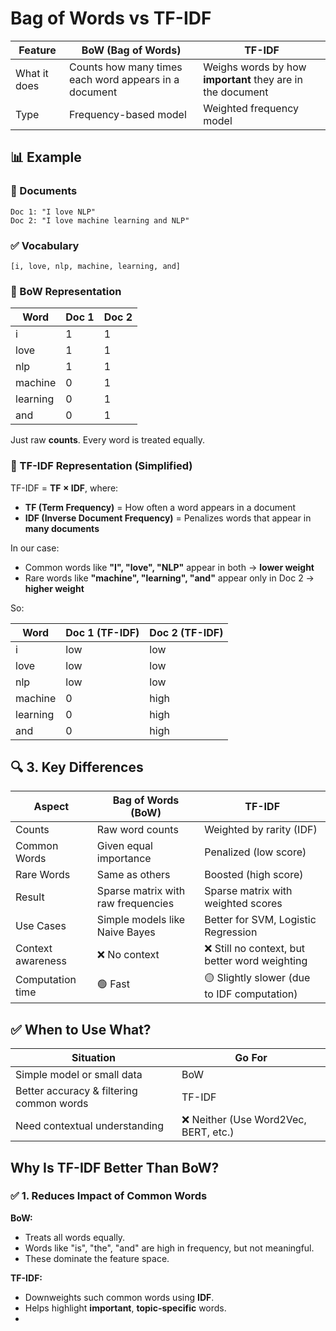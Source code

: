 # Bag of Words vs TF-IDF

| Feature | **BoW (Bag of Words)** | **TF-IDF** |
|---------|------------------------|------------|
| What it does | Counts how many times each word appears in a document | Weighs words by how **important** they are in the document |
| Type | Frequency-based model | Weighted frequency model |

## 📊  Example

### 📄 Documents
```
Doc 1: "I love NLP" 
Doc 2: "I love machine learning and NLP"
```

### ✅ Vocabulary
```
[i, love, nlp, machine, learning, and]
```

### 🧮 BoW Representation

| Word | Doc 1 | Doc 2 |
|------|-------|-------|
| i | 1 | 1 |
| love | 1 | 1 |
| nlp | 1 | 1 |
| machine | 0 | 1 |
| learning | 0 | 1 |
| and | 0 | 1 |

Just raw **counts**. Every word is treated equally.

### 🧮 TF-IDF Representation (Simplified)

TF-IDF = **TF × IDF**, where:
* **TF (Term Frequency)** = How often a word appears in a document
* **IDF (Inverse Document Frequency)** = Penalizes words that appear in **many documents**

In our case:
* Common words like **"I", "love", "NLP"** appear in both → **lower weight**
* Rare words like **"machine", "learning", "and"** appear only in Doc 2 → **higher weight**

So:

| Word | Doc 1 (TF-IDF) | Doc 2 (TF-IDF) |
|------|----------------|----------------|
| i | low | low |
| love | low | low |
| nlp | low | low |
| machine | 0 | high |
| learning | 0 | high |
| and | 0 | high |

## 🔍 3. Key Differences

| Aspect | **Bag of Words (BoW)** | **TF-IDF** |
|--------|------------------------|------------|
| Counts | Raw word counts | Weighted by rarity (IDF) |
| Common Words | Given equal importance | Penalized (low score) |
| Rare Words | Same as others | Boosted (high score) |
| Result | Sparse matrix with raw frequencies | Sparse matrix with weighted scores |
| Use Cases | Simple models like Naive Bayes | Better for SVM, Logistic Regression |
| Context awareness | ❌ No context | ❌ Still no context, but better word weighting |
| Computation time | 🟢 Fast | 🟡 Slightly slower (due to IDF computation) |

## ✅ When to Use What?

| Situation | Go For |
|-----------|--------|
| Simple model or small data | BoW |
| Better accuracy & filtering common words | TF-IDF |
| Need contextual understanding | ❌ Neither (Use Word2Vec, BERT, etc.) |

## Why Is **TF-IDF** Better Than BoW?

### ✅ 1. **Reduces Impact of Common Words**

**BoW:**
* Treats all words equally.
* Words like "is", "the", "and" are high in frequency, but not meaningful.
* These dominate the feature space.

**TF-IDF:**
* Downweights such common words using **IDF**.
* Helps highlight **important**, **topic-specific** words.
* 
